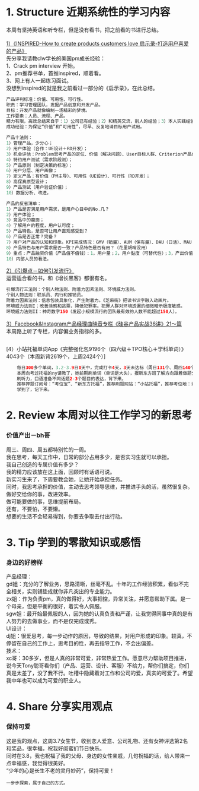 # 1. Structure 近期系统性的学习内容
本周有坚持英语和听专栏，但是没有看书，把之前看的书进行总结。</br>
</br>
[1）《INSPIRED-How to create products customers love 启示录-打造用户喜爱的产品》]()</br>
先分享我请教clw学长的美国pm成长经验：</br>
1、Crack pm interview 开始。</br>
2、pm推荐书单，首推inspired，顺着看。</br>
3、网上有人一起练习面试。</br>
没想到inspired的就是我之前看过一部分的《启示录》，在此总结。</br>
```Java
产品评判标准：价值、可用性、可行性。
职责：学习管理团队，发掘产品创意和开发产品。
目标：开发产品就像编制一场精彩的梦境。
工作要素：人员、流程、产品。
精力有限，高效总结来自于：1）公司已有经验；2）和精英交流，别人的经验；3）本人实践经验。
成功经验：为保证“价值”和“可用性”，尽早、反复地请目标用户试用。

产品十法则：
1）管理产品，少分心；
2）用户体验（合作：UE设计＋RD开发）；
3）机会评估：Problem思考产品的定位、价值（解决问题）、User目标人群、Criterion产品成功的判断标准；
4）特约用户测试（需求阶段测）；
5）产品原则（制定决策的标准）；
6）用户分层、用户画像；
7）定义产品：有价值（PM主导）、可用性（UE设计）、可行性（RD开发）；
8）高保真原型设计；
9）产品测试（用户验证价值）；
10）数据分析、改进。

产品的反省清单：
1）产品是否满足用户需求，是用户心目中的No.几？
2）用户体验；
3）竞品中的赢面；
4）了解用户的程度，用户认可度；
5）产品特色，是否可让用户直观感受到？
6）产品是否正常？完备？
7）用户对产品的认知和印象。KPI完成情况：GMV（销量）、AUM（保有量）、DAU（日活）、MAU（月活）。
8）产品特色与用户需求是否一致？产品特色是否有用？（花里胡哨没用）
9）重点：产品融资价值（产品值不值钱）：1，用户量；2，用户黏度（可替代性）；3，产出价值；4，产品在市场中的价值，将来可获得的回报。
10）内部人员的看法。
```
[2）《引爆点－如何引发流行》]()</br>
运营适合看的书，和《增长黑客》都很有名。</br>
```Java
引爆流行三法则：个别人物法则、附着力因素法则、环境威力法则。
个别人物法则：联系员、内行和推销员。
附着力因素法则：信息包装具象化，产生附着力。《芝麻街》把读书识字融入动画片。
环境威力法则I：改善涂鸦和逃票，降低犯罪率。犯罪人群对环境透漏的细微暗示极度敏感。
环境威力法则II：神奇数字150（发起小规模流行的团队最有效的人数不能超过150人）。

```

[3）Facebook&Instagram产品经理曲晓音专栏《硅谷产品实战36讲》21～篇](https://book.douban.com/subject/30245174/)</br>
本周路上听了专栏，内容偏业务指标的多。</br>
```Java

```
[4）小站托福单词App《完整强化包9196个（四六级＋TPO核心＋学科单词）》4043个（本周新背2619个，上周2424个）]
```Java
    每日300多个单词，3.2-3.9日8天中，完成打卡4天，3天未达标（周日131个、周四140个、周五70个），1天未背（周六）,加油～
    本周向考过托福的ny请教了，她前期刷单词（单词是大头），报新东方班了解方向跟着做题分析，后期刷题1个月，用“小站托福”刷TPO，1天1套。
    刷听力，口语准备不同话题2-3个题目的表达，背下来。
    推荐押题订阅号：“考位宝”、“新东方托福”，推荐刷题网站：“小站托福”，推荐考位地：北外（设备好）、中华女子学院（人少）。
    学到了，记下来。
```
# 2. Review 本周对以往工作学习的新思考
### 价值产出－bh哥
周三、周四、周五都特别忙的一周。</br>
我在思考，每天工作中，日常的部分占用多少，是否实习生就可以承担。</br>
我自己创造的专属价值有多少？</br>
我的精力应该放在这上面，回顾时有话语可说。</br>
新实习生来了，下周要教会她，让她开始承担任务。</br>
同时，我思考承担的价值，主动去思考领导思维，并推进手头的活，虽然很复杂。</br>
做好交给你的事，改进效率。</br>
做可能要做的事，思维提前布局。</br>
还有，不要怕，不要懒。</br>
想要的生活不会轻易得到，你要去争取去付出行动。</br>

# 3. Tip 学到的零散知识或感悟
### 身边的好榜样
产品经理：</br>
gd姐：充分的了解业务，思路清晰，丝毫不乱。十年的工作经验积累，看似不完全相关，实则铺垫成就你非凡突出的专业能力。</br>
zx姐：作为负责pm，真的做得好，大事把控，异常关注，并愿意帮助下属。是一个母亲，但是平衡的很好，着实令人佩服。</br>
sgw姐：最开始最佩服的人，因为她的认真负责和严谨，让我觉得同事中真的是有人努力的去做事业，而不是仅完成或秀。</br>
UI设计：</br>
dj姐：很爱思考，每一步动作的原因，导致的结果，对用户形成的印象。较真，不停留在自己的工作上，思考目的性，再去指导工作，不会出偏差。</br>
技术：</br>
xc哥：30多岁，但是人真的非常可爱，非常热爱工作。愿意尽力帮助项目推进，说今天Tony聪哥看你们（产品、运营、设计、客服）不给力，帮你们搞定，你们真是太差了，没了我不行。吐槽中隐藏着对工作和公司的爱，真实的可爱了。希望我中年也可以成为可爱的职业人。</br>


# 4. Share 分享实用观点
### 保持可爱
这是我的观点，这周3.7女生节，收到恋人爱意、公司礼物、还有女神评选第2名和奖品，很幸福，祝我好闺蜜们节日快乐。</br>
同时在3.8，我也祝福了我的父母、身边的女性亲戚，几句祝福的话，给人带来一点幸福感，我觉得很美好。</br>
“少年的心是长生不老的灵丹妙药”，保持可爱！</br>

```
一步步探索，属于自己的方式。
```
